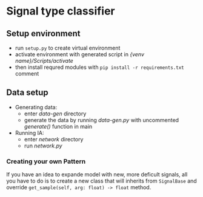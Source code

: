 # Signal type classifier

## Setup environment
- run `setup.py` to create virtual environment
- activate environment with generated script in _{venv name}/Scripts/activate_
- then install requred modules with `pip install -r requirements.txt` comment

## Data setup
- Generating data:
    - enter _data-gen_ directory
    - generate the data by running _data-gen.py_ with uncommented _generate()_ function in main
- Running IA:
    - enter _network_ directory
    - run _network.py_

### Creating your own Pattern
If you have an idea to expande model with new, more deficult signals, all you have to do is to create a new class that will inherits from `SignalBase` and override `get_sample(self, arg: float) -> float` method.
